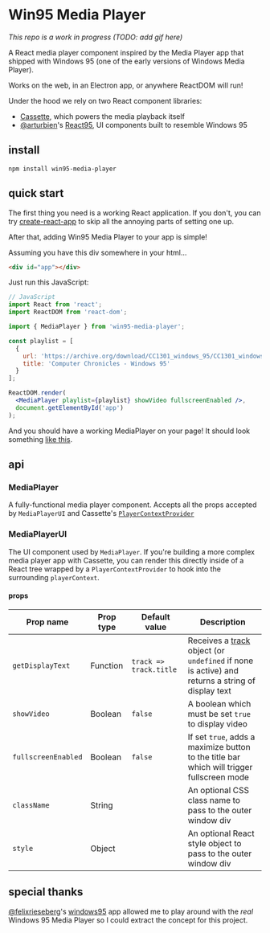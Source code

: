 # Win95 Media Player

*This repo is a work in progress (TODO: add gif here)*

A React media player component inspired by the Media Player app that shipped with Windows 95 (one of the early versions of Windows Media Player).

Works on the web, in an Electron app, or anywhere ReactDOM will run!

Under the hood we rely on two React component libraries:

- [Cassette](https://github.com/benwiley4000/cassette), which powers the media playback itself
- [@arturbien](https://github.com/arturbien)'s [React95](https://github.com/arturbien/React95), UI components built to resemble Windows 95

## install

```console
npm install win95-media-player
```

## quick start

The first thing you need is a working React application. If you don't, you can try [create-react-app](https://github.com/facebook/create-react-app) to skip all the annoying parts of setting one up.

After that, adding Win95 Media Player to your app is simple!

Assuming you have this div somewhere in your html...

```html
<div id="app"></div>
```

Just run this JavaScript:

```jsx
// JavaScript
import React from 'react';
import ReactDOM from 'react-dom';

import { MediaPlayer } from 'win95-media-player';

const playlist = [
  {
    url: 'https://archive.org/download/CC1301_windows_95/CC1301_windows_95_512kb.mp4',
    title: 'Computer Chronicles - Windows 95'
  }
];

ReactDOM.render(
  <MediaPlayer playlist={playlist} showVideo fullscreenEnabled />,
  document.getElementById('app')
);
```

And you should have a working MediaPlayer on your page! It should look something [like this](https://benwiley4000.github.io/win95-media-player/quickstart.html).
## api

### MediaPlayer

A fully-functional media player component. Accepts all the props accepted by `MediaPlayerUI` and Cassette's [`PlayerContextProvider`](https://benwiley4000.github.io/cassette/styleguide/#playercontextprovider)

### MediaPlayerUI

The UI component used by `MediaPlayer`. If you're building a more complex media player app with Cassette, you can render this directly inside of a React tree wrapped by a `PlayerContextProvider` to hook into the surrounding `playerContext`.

#### props

| Prop name        | Prop type | Default value                                 | Description                                                                                                                                                  |
| ---------------- | --------- | --------------------------------------------- | ------------------------------------------------------------------------------------------------------------------------------------------------------------ |
| `getDisplayText` | Function  | `track => track.title` | Receives a [track](https://benwiley4000.github.io/cassette/styleguide/#track) object (or `undefined` if none is active) and returns a string of display text |
| `showVideo`      | Boolean   | `false`                                       | A boolean which must be set `true` to display video                                                                                                          |
| `fullscreenEnabled` |	Boolean	| `false`	| If set `true`, adds a maximize button to the title bar which will trigger fullscreen mode |
| `className` | String |  | An optional CSS class name to pass to the outer window div |
| `style` | Object |  | An optional React style object to pass to the outer window div |

## special thanks

[@felixrieseberg](https://github.com/felixrieseberg)'s [windows95](https://github.com/felixrieseberg/windows95) app allowed me to play around with the *real* Windows 95 Media Player so I could extract the concept for this project.
